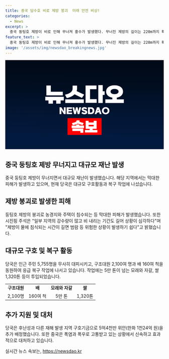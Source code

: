 ```yaml
---
title: 중국 담수호 비로 제방 붕괴  미래 안전 비상!
categories:
  - News
excerpt: >
  중국 둥팅호 제방이 비로 인해 무너져 홍수가 발생했다. 무너진 제방의 길이는 220m까지 확대되었으며, 시진핑 주석은 사태를 심각하게 여기고 대피된 주민은 5천755명이라 밝혔다. 구조대원 2천100여 명과 배 160여 척이 응급 복구에 투입되었고, 5만 톤이 넘는 자재가 투입됐다. 중국은 폭염과 폭우로 고통받고 있으며, 중부 지역에서는 홍수 피해가 이어지고 있다.
feature_text: >
  중국 둥팅호 제방이 비로 인해 무너져 홍수가 발생했다. 무너진 제방의 길이는 220m까지 확대되었으며, 시진핑 주석은 사태를 심각하게 여기고 대피된 주민은 5천755명이라 밝혔다. 구조대원 2천100여 명과 배 160여 척이 응급 복구에 투입되었고, 5만 톤이 넘는 자재가 투입됐다. 중국은 폭염과 폭우로 고통받고 있으며, 중부 지역에서는 홍수 피해가 이어지고 있다.
image: '/assets/img/newsdao_breakingnews.jpg'
---
```


<p><img src="/assets/img/newsdao_breakingnews.jpg" alt="ontimetimes 속보" /></p>

<h2 data-ke-size="size26">중국 둥팅호 제방 무너지고 대규모 재난 발생</h2>

<p data-ke-size="size16">중국 둥팅호 제방이 무너지면서 대규모 재난이 발생했습니다. 해당 지역에서는 막대한 피해가 발생하고 있으며, 현재 당국은 대규모 구호활동과 복구 작업에 나섰습니다.</p>

<h2 data-ke-size="size24">제방 붕괴로 발생한 피해</h2>

<p data-ke-size="size16">둥팅호 제방의 붕괴로 농경지와 주택이 침수되는 등 막대한 피해가 발생했습니다. 또한 시진핑 주석은 "일부 지역의 강수량이 많고 비 내리는 기간도 길어 상황이 심각하다"며 "제방이 물에 침식되는 시간이 길면 범람 등 위험한 상황이 발생하기 쉽다"고 밝혔습니다.</p>

<h2 data-ke-size="size24">대규모 구호 및 복구 활동</h2>

<p data-ke-size="size16">당국은 인근 주민 5,755명을 무사히 대피시키고, 구조대원 2,100여 명과 배 160여 척을 동원하여 응급 복구 작업에 나서고 있습니다. 작업에는 5만 톤이 넘는 모래와 자갈, 쌀 1,320톤 등이 투입되었습니다.</p>

<table>
    <tr>
        <td style="text-align: center; height: 17px;"><b>구조대원</b></td>
        <td style="text-align: center; height: 17px;"><b>배</b></td>
        <td style="text-align: center; height: 17px;"><b>모래와 자갈</b></td>
        <td style="text-align: center; height: 17px;"><b>쌀</b></td>
    </tr>
    <tr>
        <td style="text-align: center; height: 17px;">2,100명</td>
        <td style="text-align: center; height: 17px;">160여 척</td>
        <td style="text-align: center; height: 17px;">5만 톤</td>
        <td style="text-align: center; height: 17px;">1,320톤</td>
    </tr>
</table>

<h2 data-ke-size="size24">추가 지원 및 대처</h2>

<p data-ke-size="size16">당국은 후난성과 다른 재해 발생 지역 구호기금으로 5억4천만 위안(한화 1천24억 원)을 추가 배정했습니다. 또한 중국은 폭염과 폭우로 고통받고 있는 상황에서 신속하고 효과적으로 대처하고 있습니다.</p>
실시간 뉴스 속보는, <a href="https://newsdao.kr" rel="dofollow">https://newsdao.kr</a>


